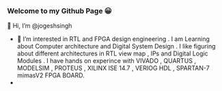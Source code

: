 ### Welcome to my Github Page 😀

👋 Hi, I’m @jogeshsingh
- 👀 I’m interested in RTL and FPGA design engineering . I am Learning about Computer architecture and Digital System Design . I like figuring about different architectures 
in RTL view map , IPs and Digital Logic Modules . I have hands on experince with VIVADO , QUARTUS , MODELSIM , PROTEUS , XILINX ISE 14.7 , VERIOG HDL , SPARTAN-7 mimasV2 FPGA BOARD. 
- 
